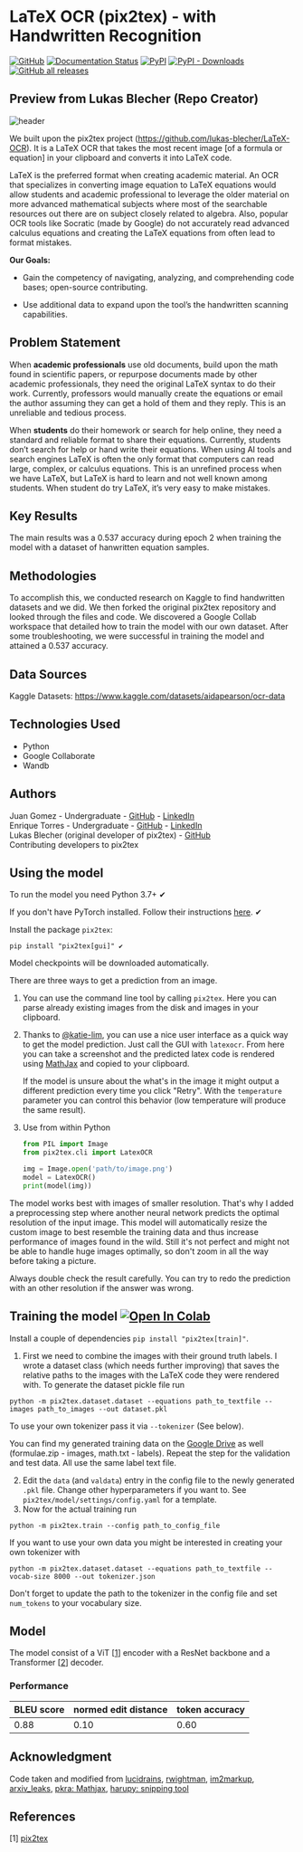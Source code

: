 # LaTeX OCR (pix2tex) - with Handwritten Recognition

[![GitHub](https://img.shields.io/github/license/lukas-blecher/LaTeX-OCR)](https://github.com/lukas-blecher/LaTeX-OCR) [![Documentation Status](https://readthedocs.org/projects/pix2tex/badge/?version=latest)](https://pix2tex.readthedocs.io/en/latest/?badge=latest) [![PyPI](https://img.shields.io/pypi/v/pix2tex?logo=pypi)](https://pypi.org/project/pix2tex) [![PyPI - Downloads](https://img.shields.io/pypi/dm/pix2tex?logo=pypi)](https://pypi.org/project/pix2tex) [![GitHub all releases](https://img.shields.io/github/downloads/lukas-blecher/LaTeX-OCR/total?color=blue&logo=github)](https://github.com/lukas-blecher/LaTeX-OCR/releases) 


## Preview from Lukas Blecher (Repo Creator)

![header](https://user-images.githubusercontent.com/55287601/109183599-69431f00-778e-11eb-9809-d42b9451e018.png)


We built upon the pix2tex project (https://github.com/lukas-blecher/LaTeX-OCR). It is a LaTeX OCR that takes the most recent image [of a formula or equation] in your clipboard and converts it into LaTeX code.

LaTeX is the preferred format when creating academic material. An OCR that specializes in converting image equation to LaTeX equations would allow students and academic professional to leverage the older material on more advanced mathematical subjects where most of the searchable resources out there are on subject closely related to algebra. Also, popular OCR tools like Socratic (made by Google) do not accurately read advanced calculus equations and creating the LaTeX equations from often lead to format mistakes.

**Our Goals:**

- Gain the competency of navigating, analyzing, and comprehending code bases; open-source contributing.

- Use additional data to expand upon the tool’s the handwritten scanning capabilities.


## Problem Statement <!--- do not change this line -->

When **academic professionals** use old documents, build upon the math found in scientific papers, or repurpose documents made by other academic professionals, they need the original LaTeX syntax to do their work. Currently, professors would manually create the equations or email the author assuming they can get a hold of them and they reply. This is an unreliable and tedious process.

When **students** do their homework or search for help online, they need a standard and reliable format to share their equations. Currently, students don’t search for help or hand write their equations. When using AI tools and search engines LaTeX is often the only format that computers can read large, complex, or calculus equations. This is an unrefined process when we have LaTeX, but LaTeX is hard to learn and not well known among students. When student do try LaTeX, it’s very easy to make mistakes.


## Key Results <!--- do not change this line -->

The main results was a 0.537 accuracy during epoch 2 when training the model with a dataset of hanwritten equation samples.


## Methodologies <!--- do not change this line -->

To accomplish this, we conducted research on Kaggle to find handwritten datasets and we did. We then forked the original pix2tex repository and looked through the files and code. We discovered a Google Collab workspace that detailed how to train the model with our own dataset. After some troubleshooting, we were successful in training the model and attained a 0.537 accuracy.


## Data Sources 

Kaggle Datasets: https://www.kaggle.com/datasets/aidapearson/ocr-data


## Technologies Used <!--- do not change this line -->

- Python
- Google Collaborate
- Wandb


## Authors <!--- do not change this line -->

Juan Gomez - Undergraduate - [GitHub](https://github.com/6uan) - [LinkedIn](https://www.linkedin.com/in/j-gomez-/) <br>
Enrique Torres - Undergraduate - [GitHub](https://github.com/EnriqueTMT) - [LinkedIn](https://www.linkedin.com/in/tenrique/) <br>
Lukas Blecher (original developer of pix2tex) - [GitHub](https://github.com/lukas-blecher) <br>
Contributing developers to pix2tex <br>


## Using the model
To run the model you need Python 3.7+ ✔

If you don't have PyTorch installed. Follow their instructions [here](https://pytorch.org/get-started/locally/). ✔

Install the package `pix2tex`: 

```
pip install "pix2tex[gui]" ✔
```

Model checkpoints will be downloaded automatically.

There are three ways to get a prediction from an image. 
1. You can use the command line tool by calling `pix2tex`. Here you can parse already existing images from the disk and images in your clipboard.

2. Thanks to [@katie-lim](https://github.com/katie-lim), you can use a nice user interface as a quick way to get the model prediction. Just call the GUI with `latexocr`. From here you can take a screenshot and the predicted latex code is rendered using [MathJax](https://www.mathjax.org/) and copied to your clipboard.

    If the model is unsure about the what's in the image it might output a different prediction every time you click "Retry". With the `temperature` parameter you can control this behavior (low temperature will produce the same result).

3. Use from within Python
    ```python
    from PIL import Image
    from pix2tex.cli import LatexOCR
    
    img = Image.open('path/to/image.png')
    model = LatexOCR()
    print(model(img))
    ```

The model works best with images of smaller resolution. That's why I added a preprocessing step where another neural network predicts the optimal resolution of the input image. This model will automatically resize the custom image to best resemble the training data and thus increase performance of images found in the wild. Still it's not perfect and might not be able to handle huge images optimally, so don't zoom in all the way before taking a picture. 

Always double check the result carefully. You can try to redo the prediction with an other resolution if the answer was wrong.

## Training the model [![Open In Colab](https://colab.research.google.com/assets/colab-badge.svg)](https://colab.research.google.com/github/lukas-blecher/LaTeX-OCR/blob/main/notebooks/LaTeX_OCR_training.ipynb)

Install a couple of dependencies `pip install "pix2tex[train]"`.
1. First we need to combine the images with their ground truth labels. I wrote a dataset class (which needs further improving) that saves the relative paths to the images with the LaTeX code they were rendered with. To generate the dataset pickle file run 

```
python -m pix2tex.dataset.dataset --equations path_to_textfile --images path_to_images --out dataset.pkl
```
To use your own tokenizer pass it via `--tokenizer` (See below).

You can find my generated training data on the [Google Drive](https://drive.google.com/drive/folders/13CA4vAmOmD_I_dSbvLp-Lf0s6KiaNfuO) as well (formulae.zip - images, math.txt - labels). Repeat the step for the validation and test data. All use the same label text file.

2. Edit the `data` (and `valdata`) entry in the config file to the newly generated `.pkl` file. Change other hyperparameters if you want to. See `pix2tex/model/settings/config.yaml` for a template.
3. Now for the actual training run 
```
python -m pix2tex.train --config path_to_config_file
```

If you want to use your own data you might be interested in creating your own tokenizer with
```
python -m pix2tex.dataset.dataset --equations path_to_textfile --vocab-size 8000 --out tokenizer.json
```
Don't forget to update the path to the tokenizer in the config file and set `num_tokens` to your vocabulary size.

## Model
The model consist of a ViT [[1](#References)] encoder with a ResNet backbone and a Transformer [[2](#References)] decoder.

### Performance
| BLEU score | normed edit distance | token accuracy |
| ---------- | -------------------- | -------------- |
| 0.88       | 0.10                 | 0.60           |


## Acknowledgment
Code taken and modified from [lucidrains](https://github.com/lucidrains), [rwightman](https://github.com/rwightman/pytorch-image-models), [im2markup](https://github.com/harvardnlp/im2markup), [arxiv_leaks](https://github.com/soskek/arxiv_leaks), [pkra: Mathjax](https://github.com/pkra/MathJax-single-file), [harupy: snipping tool](https://github.com/harupy/snipping-tool)

## References
[1] [pix2tex](https://github.com/lukas-blecher/LaTeX-OCR)